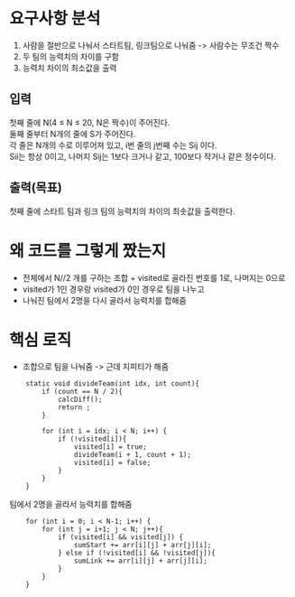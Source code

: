 # 요구사항 분석
1. 사람을 절반으로 나눠서 스타트팀, 링크팀으로 나눠줌 -> 사람수는 무조건 짝수
2. 두 팀의 능력치의 차이를 구함
3. 능력치 차이의 최소값을 출력

## 입력
첫째 줄에 N(4 ≤ N ≤ 20, N은 짝수)이 주어진다.\
둘째 줄부터 N개의 줄에 S가 주어진다.\
각 줄은 N개의 수로 이루어져 있고, i번 줄의 j번째 수는 Sij 이다.\
Sii는 항상 0이고, 나머지 Sij는 1보다 크거나 같고, 100보다 작거나 같은 정수이다.

## 출력(목표)
첫째 줄에 스타트 팀과 링크 팀의 능력치의 차이의 최솟값을 출력한다.

# 왜 코드를 그렇게 짰는지
- 전체에서 N//2 개를 구하는 조합 + visited로 골라진 번호를 1로, 나머지는 0으로
- visited가 1인 경우랑 visited가 0인 경우로 팀을 나누고
- 나눠진 팀에서 2명을 다시 골라서 능력치를 합해줌

# 핵심 로직
- 조합으로 팀을 나눠줌 -> 근데 지피티가 해줌
```declarative
    static void divideTeam(int idx, int count){
        if (count == N / 2){
            calcDiff();
            return ;
        }

        for (int i = idx; i < N; i++) {
            if (!visited[i]){
                visited[i] = true;
                divideTeam(i + 1, count + 1);
                visited[i] = false;
            }
        }
    }
```

팀에서 2명을 골라서 능력치를 합해줌
```declarative
    for (int i = 0; i < N-1; i++) {
        for (int j = i+1; j < N; j++){
            if (visited[i] && visited[j]) {
                sumStart += arr[i][j] + arr[j][i];
            } else if (!visited[i] && !visited[j]){
                sumLink += arr[i][j] + arr[j][i];
            }
        }
    }
```




